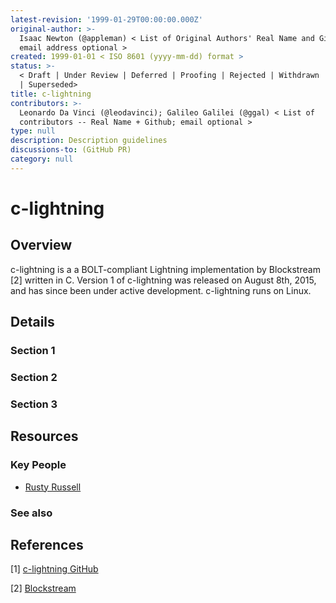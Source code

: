 ```yaml
---
latest-revision: '1999-01-29T00:00:00.000Z'
original-author: >-
  Isaac Newton (@appleman) < List of Original Authors' Real Name and Github;
  email address optional >
created: 1999-01-01 < ISO 8601 (yyyy-mm-dd) format >
status: >-
  < Draft | Under Review | Deferred | Proofing | Rejected | Withdrawn | Accepted
  | Superseded>
title: c-lightning
contributors: >-
  Leonardo Da Vinci (@leodavinci); Galileo Galilei (@ggal) < List of
  contributors -- Real Name + Github; email optional >
type: null
description: Description guidelines
discussions-to: (GitHub PR)
category: null
---
```


# c-lightning

## Overview

c-lightning is a a BOLT-compliant Lightning implementation by Blockstream \[2\] written in C. Version 1 of c-lightning was released on August 8th, 2015, and has since been under active development. c-lightning runs on Linux. 

## Details

### Section 1

### Section 2

### Section 3

## Resources

### Key People

* [Rusty Russell](https://github.com/rustyrussell)

### See also



## References

\[1\] [c-lightning GitHub](https://github.com/ElementsProject/lightning)

\[2\] [Blockstream](https://blockstream.com/)

